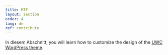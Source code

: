 ```yaml
---
title: MTF
layout: section
order: 4
lang: de
ref: contribute
---
```


In diesem Abschnitt, you will learn how to customize the design of the [UWC WordPress theme](https://github.com/uwc/uwc-website).
